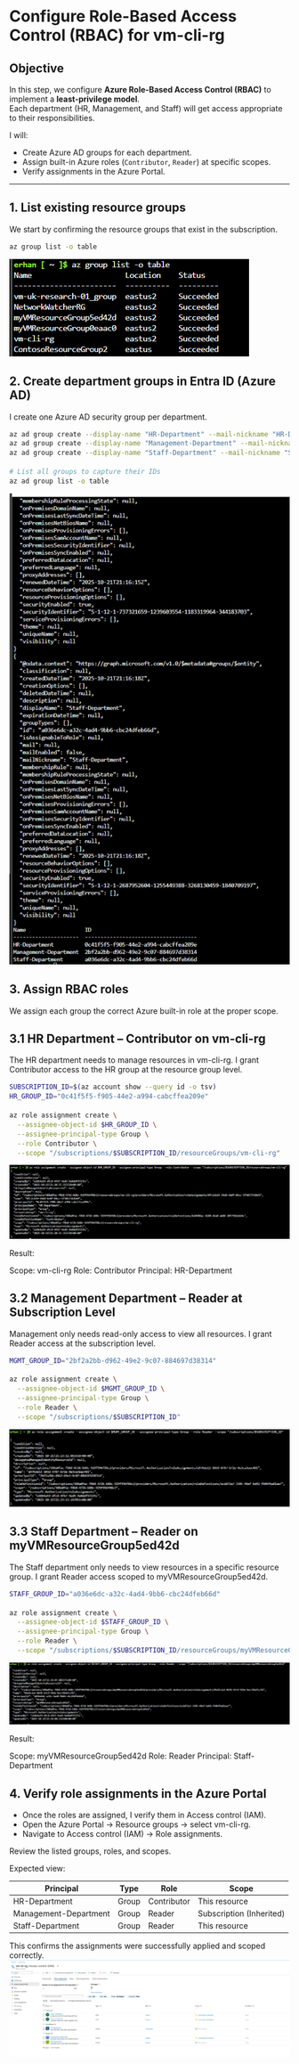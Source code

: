 # Configure Role-Based Access Control (RBAC) for vm-cli-rg

## Objective

In this step, we configure **Azure Role-Based Access Control (RBAC)** to implement a **least-privilege model**.  
Each department (HR, Management, and Staff) will get access appropriate to their responsibilities.

I will:
- Create Azure AD groups for each department.
- Assign built-in Azure roles (`Contributor`, `Reader`) at specific scopes.
- Verify assignments in the Azure Portal.

---

## 1. List existing resource groups

We start by confirming the resource groups that exist in the subscription.

```bash
az group list -o table
```
![Validation Passed](../images/27.List-recource-group.png)

## 2. Create department groups in Entra ID (Azure AD)

I create one Azure AD security group per department.

```bash
az ad group create --display-name "HR-Department" --mail-nickname "HR-Department"
az ad group create --display-name "Management-Department" --mail-nickname "Management-Department"
az ad group create --display-name "Staff-Department" --mail-nickname "Staff-Department"

# List all groups to capture their IDs
az ad group list -o table
```
![Validation Passed](../images/28.create-department-group.png)

## 3. Assign RBAC roles

We assign each group the correct Azure built-in role at the proper scope.

## 3.1 HR Department – Contributor on vm-cli-rg

The HR department needs to manage resources in vm-cli-rg.
I grant Contributor access to the HR group at the resource group level.

```bash
SUBSCRIPTION_ID=$(az account show --query id -o tsv)
HR_GROUP_ID="0c41f5f5-f905-44e2-a994-cabcffea209e"

az role assignment create \
  --assignee-object-id $HR_GROUP_ID \
  --assignee-principal-type Group \
  --role Contributor \
  --scope "/subscriptions/$SUBSCRIPTION_ID/resourceGroups/vm-cli-rg"
```
![Validation Passed](../images/29.HR-role-create.png)

Result:

Scope: vm-cli-rg
Role: Contributor
Principal: HR-Department

## 3.2 Management Department – Reader at Subscription Level

Management only needs read-only access to view all resources.
I grant Reader access at the subscription level.

```bash
MGMT_GROUP_ID="2bf2a2bb-d962-49e2-9c07-884697d38314"

az role assignment create \
  --assignee-object-id $MGMT_GROUP_ID \
  --assignee-principal-type Group \
  --role Reader \
  --scope "/subscriptions/$SUBSCRIPTION_ID"
```
![Validation Passed](../images/30.Management-role-create.png)

## 3.3 Staff Department – Reader on myVMResourceGroup5ed42d

The Staff department only needs to view resources in a specific resource group.
I grant Reader access scoped to myVMResourceGroup5ed42d.

```bash
STAFF_GROUP_ID="a036e6dc-a32c-4ad4-9bb6-cbc24dfeb66d"

az role assignment create \
  --assignee-object-id $STAFF_GROUP_ID \
  --assignee-principal-type Group \
  --role Reader \
  --scope "/subscriptions/$SUBSCRIPTION_ID/resourceGroups/myVMResourceGroup5ed42d"
```
![Validation Passed](../images/31.staff-role-create.png)

Result:

Scope: myVMResourceGroup5ed42d
Role: Reader
Principal: Staff-Department

## 4. Verify role assignments in the Azure Portal

- Once the roles are assigned, I verify them in Access control (IAM).
- Open the Azure Portal → Resource groups → select vm-cli-rg.
- Navigate to Access control (IAM) → Role assignments.

Review the listed groups, roles, and scopes.

Expected view:

| Principal             | Type  | Role        | Scope                    |
| --------------------- | ----- | ----------- | ------------------------ |
| HR-Department         | Group | Contributor | This resource            |
| Management-Department | Group | Reader      | Subscription (Inherited) |
| Staff-Department      | Group | Reader      | This resource            |


This confirms the assignments were successfully applied and scoped correctly.
![Validation Passed](../images/32.role-assignment-verify.png)


